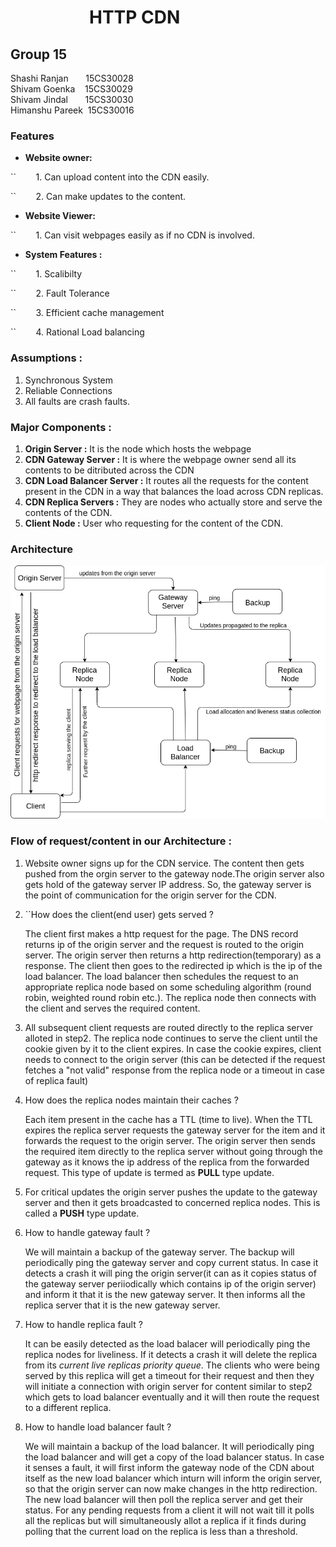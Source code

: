 # &nbsp;&nbsp;&nbsp;&nbsp;&nbsp;&nbsp;&nbsp;&nbsp; &nbsp;&nbsp;&nbsp;&nbsp;&nbsp;&nbsp;&nbsp;&nbsp;&nbsp;&nbsp;HTTP CDN

## Group 15
Shashi Ranjan &nbsp;&nbsp;&nbsp;&nbsp;&nbsp;&nbsp;15CS30028</br>
Shivam Goenka &nbsp;&nbsp;&nbsp;15CS30029</br>
Shivam Jindal &nbsp;&nbsp;&nbsp;&nbsp;&nbsp;&nbsp;15CS30030</br>
Himanshu Pareek &nbsp;15CS30016</br>

### Features 

- <b>Website owner:</b>

``&nbsp;&nbsp;&nbsp;&nbsp;&nbsp;&nbsp;&nbsp;&nbsp;1. Can upload content into the CDN easily.

``&nbsp;&nbsp;&nbsp;&nbsp;&nbsp;&nbsp;&nbsp;&nbsp;2. Can make updates to the content.

- <b>Website Viewer:</b>

``&nbsp;&nbsp;&nbsp;&nbsp;&nbsp;&nbsp;&nbsp;&nbsp;1. Can visit webpages easily as if no CDN is involved.

- <b>System Features :</b> 

``&nbsp;&nbsp;&nbsp;&nbsp;&nbsp;&nbsp;&nbsp;&nbsp;1. Scalibilty

``&nbsp;&nbsp;&nbsp;&nbsp;&nbsp;&nbsp;&nbsp;&nbsp;2. Fault Tolerance

``&nbsp;&nbsp;&nbsp;&nbsp;&nbsp;&nbsp;&nbsp;&nbsp;3. Efficient cache management

``&nbsp;&nbsp;&nbsp;&nbsp;&nbsp;&nbsp;&nbsp;&nbsp;4. Rational Load balancing


### Assumptions : 

1. Synchronous System
2. Reliable Connections
3. All faults are crash faults.


### Major Components :
1. <b>Origin Server :</b> It is the node which hosts the webpage
2. <b>CDN Gateway Server :</b> It is where the webpage owner send all its contents to be ditributed across the CDN
3. <b>CDN Load Balancer Server :</b> It routes all the requests for the content present in the CDN in a way that balances the load across CDN replicas.
4. <b>CDN Replica Servers :</b> They are nodes who actually store and serve the contents of the CDN.
5. <b>Client Node :</b> User who requesting for the content of the CDN.


### Architecture 
![alt text](pic.png)
### Flow of request/content in our Architecture :

1. Website owner signs up for the CDN service. The content then gets pushed from the orgin server to the gateway node.The origin server also gets hold of the gateway server IP address. So, the gateway server is the point of communication for the origin server for the CDN.

2. ``How does the client(end user) gets served ? </br><p>The client first makes a http request for the page. The DNS record returns ip of the origin server and the request is routed to the origin server. The origin server then returns a http redirection(temporary) as a response. The client then goes to the redirected ip which is the ip of the load balancer. The load balancer then schedules the request to an appropriate replica node based on some scheduling algorithm (round robin, weighted round robin etc.). The replica node then connects with the client and serves the required content.</p>

3. All subsequent client requests are routed directly to the replica server alloted in step2. The replica node continues to serve the client until the cookie given by it to the client expires. In case the cookie expires, client needs to connect to the origin server (this can be detected if the request fetches a "not valid" response from the replica node or a timeout in case of replica fault)


4. How does the replica nodes maintain their caches ? </br> <p>Each item present in the cache has a TTL (time to live). When the TTL expires the replica server requests the gateway server for the item and it forwards the request to the origin server. The origin server then sends the required item directly to the replica server without going through the gateway as it knows the ip address of the replica from the forwarded request. This type of update is termed as <b>PULL</b> type update.</p>

5. For critical updates the origin server pushes the update to the gateway server and then it gets broadcasted to concerned replica nodes. This is called a <b>PUSH</b> type update.


6. How to handle gateway fault ? </br><p> We will maintain a backup of the gateway server. The backup will periodically ping the gateway server and copy current status. In case it detects a crash it will ping the origin server(it can as it copies status of the gateway server periiodically which contains ip of the origin server) and inform it that it is the new gateway server. It then informs all the replica server that it is the new gateway server.</p>

7. How to handle replica fault ? </br><p>It can be easily detected as the load balacer will periodically ping the replica nodes for liveliness. If it detects a crash it will delete the replica from its *current live replicas priority queue*. The clients who were being served by this replica will get a timeout for their request and then they will initiate a connection with origin server for content similar to step2 which gets to load balancer eventually and it will then route the request to a different replica.</p>

8. How to handle load balancer fault ? </br><p> We will maintain a backup of the load balancer. It will periodically ping the load balancer and will get a copy of the load balancer status. In case it senses a fault, it will first inform the gateway node of the CDN about itself as the new load balancer which inturn will inform the origin server, so that the origin server can now make changes in the http redirection. The new load balancer will then poll the replica server and get their status. For any pending requests from a client it will not wait till it polls all the replicas but will simultaneously allot a replica if it finds during polling that the current load on the replica is less than a threshold.</p>
